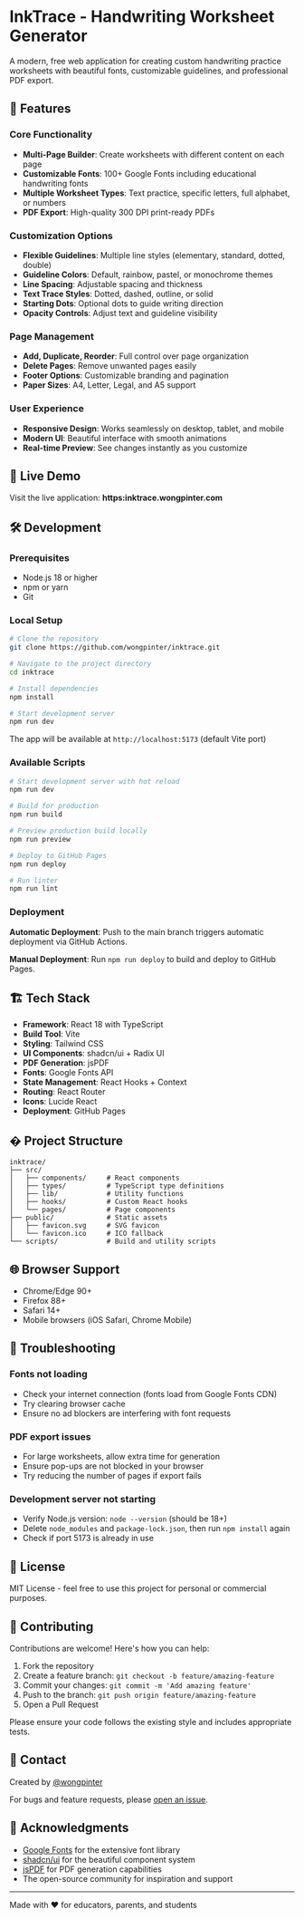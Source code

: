 # InkTrace - Handwriting Worksheet Generator

A modern, free web application for creating custom handwriting practice worksheets with beautiful fonts, customizable guidelines, and professional PDF export.

## 🌟 Features

### Core Functionality
- **Multi-Page Builder**: Create worksheets with different content on each page
- **Customizable Fonts**: 100+ Google Fonts including educational handwriting fonts
- **Multiple Worksheet Types**: Text practice, specific letters, full alphabet, or numbers
- **PDF Export**: High-quality 300 DPI print-ready PDFs

### Customization Options
- **Flexible Guidelines**: Multiple line styles (elementary, standard, dotted, double)
- **Guideline Colors**: Default, rainbow, pastel, or monochrome themes
- **Line Spacing**: Adjustable spacing and thickness
- **Text Trace Styles**: Dotted, dashed, outline, or solid
- **Starting Dots**: Optional dots to guide writing direction
- **Opacity Controls**: Adjust text and guideline visibility

### Page Management
- **Add, Duplicate, Reorder**: Full control over page organization
- **Delete Pages**: Remove unwanted pages easily
- **Footer Options**: Customizable branding and pagination
- **Paper Sizes**: A4, Letter, Legal, and A5 support

### User Experience
- **Responsive Design**: Works seamlessly on desktop, tablet, and mobile
- **Modern UI**: Beautiful interface with smooth animations
- **Real-time Preview**: See changes instantly as you customize

## 🚀 Live Demo

Visit the live application: **https:inktrace.wongpinter.com**

## 🛠️ Development

### Prerequisites

- Node.js 18 or higher
- npm or yarn
- Git

### Local Setup

```bash
# Clone the repository
git clone https://github.com/wongpinter/inktrace.git

# Navigate to the project directory
cd inktrace

# Install dependencies
npm install

# Start development server
npm run dev
```

The app will be available at `http://localhost:5173` (default Vite port)

### Available Scripts

```bash
# Start development server with hot reload
npm run dev

# Build for production
npm run build

# Preview production build locally
npm run preview

# Deploy to GitHub Pages
npm run deploy

# Run linter
npm run lint
```

### Deployment

**Automatic Deployment**: Push to the main branch triggers automatic deployment via GitHub Actions.

**Manual Deployment**: Run `npm run deploy` to build and deploy to GitHub Pages.

## 🏗️ Tech Stack

- **Framework**: React 18 with TypeScript
- **Build Tool**: Vite
- **Styling**: Tailwind CSS
- **UI Components**: shadcn/ui + Radix UI
- **PDF Generation**: jsPDF
- **Fonts**: Google Fonts API
- **State Management**: React Hooks + Context
- **Routing**: React Router
- **Icons**: Lucide React
- **Deployment**: GitHub Pages

## � Project Structure

```
inktrace/
├── src/
│   ├── components/     # React components
│   ├── types/          # TypeScript type definitions
│   ├── lib/            # Utility functions
│   ├── hooks/          # Custom React hooks
│   └── pages/          # Page components
├── public/             # Static assets
│   ├── favicon.svg     # SVG favicon
│   └── favicon.ico     # ICO fallback
└── scripts/            # Build and utility scripts
```

## 🌐 Browser Support

- Chrome/Edge 90+
- Firefox 88+
- Safari 14+
- Mobile browsers (iOS Safari, Chrome Mobile)

## 🐛 Troubleshooting

### Fonts not loading
- Check your internet connection (fonts load from Google Fonts CDN)
- Try clearing browser cache
- Ensure no ad blockers are interfering with font requests

### PDF export issues
- For large worksheets, allow extra time for generation
- Ensure pop-ups are not blocked in your browser
- Try reducing the number of pages if export fails

### Development server not starting
- Verify Node.js version: `node --version` (should be 18+)
- Delete `node_modules` and `package-lock.json`, then run `npm install` again
- Check if port 5173 is already in use

## 📝 License

MIT License - feel free to use this project for personal or commercial purposes.

## 🤝 Contributing

Contributions are welcome! Here's how you can help:

1. Fork the repository
2. Create a feature branch: `git checkout -b feature/amazing-feature`
3. Commit your changes: `git commit -m 'Add amazing feature'`
4. Push to the branch: `git push origin feature/amazing-feature`
5. Open a Pull Request

Please ensure your code follows the existing style and includes appropriate tests.

## 📧 Contact

Created by [@wongpinter](https://github.com/wongpinter)

For bugs and feature requests, please [open an issue](https://github.com/wongpinter/inktrace/issues).

## 🙏 Acknowledgments

- [Google Fonts](https://fonts.google.com/) for the extensive font library
- [shadcn/ui](https://ui.shadcn.com/) for the beautiful component system
- [jsPDF](https://github.com/parallax/jsPDF) for PDF generation capabilities
- The open-source community for inspiration and support

---

Made with ❤️ for educators, parents, and students
